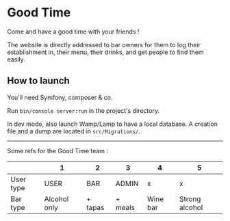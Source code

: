# Good Time

Come and have a good time with your friends !

The website is directly addressed to bar owners for them to log their establishment in, their menu, their drinks, and get people to find them easily.

## How to launch

You'll need Symfony, composer & co.

Run `bin/console server:run` in the project's directory.

In dev mode, also launch Wamp/Lamp to have a local database. A creation file and a dump are located in `src/Migrations/`. 

-----------------
Some refs for the Good Time team :

|           |  1           |       2 |     3   | 4        | 5             |
|-----------|--------------|---------|---------|----------|---------------|
| User type | USER         | BAR     | ADMIN   | x        | x             |
| Bar type  | Alcohol only | + tapas | + meals | Wine bar | Strong alcohol|
